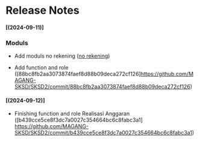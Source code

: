 # Release Notes

#### [(2024-09-11)]

### Moduls

-   Add moduls no rekening ([no rekening](https://github.com/MAGANG-SKSD/SKSD2/commit/8f925b9d0a957e65f296e82501e454120a238459?diff=split&w=0))

-   Add function and role ([88bc8fb2aa3073874faef8d88b09deca272cf126]https://github.com/MAGANG-SKSD/SKSD2/commit/88bc8fb2aa3073874faef8d88b09deca272cf126)

#### [(2024-09-12)]

-   Finishing function and role Realisasi Anggaran ([b439cce5ce8f3dc7a0027c354664bc6c8fabc3a1] https://github.com/MAGANG-SKSD/SKSD2/commit/b439cce5ce8f3dc7a0027c354664bc6c8fabc3a1)
